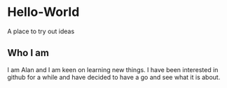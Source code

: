 # Hello-World
A place to try out ideas
## Who I am
I am Alan and I am keen on learning new things. I have been interested in github for a while and have decided to have a go and see what it is about.
